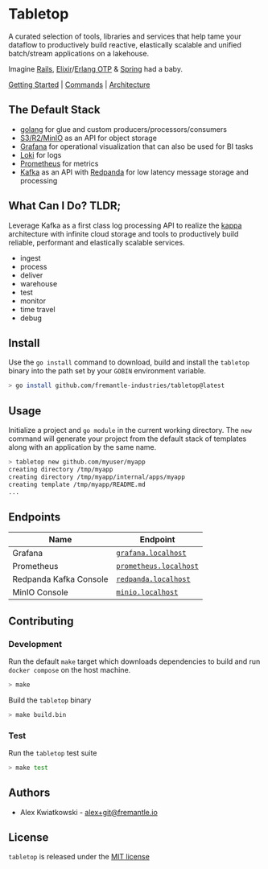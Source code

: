 # Tabletop

A curated selection of tools, libraries and services that help tame your dataflow to
productively build reactive, elastically scalable and unified batch/stream applications
on a lakehouse.

Imagine [Rails](https://rubyonrails.org), [Elixir](https://elixir-lang.org)/[Erlang OTP](https://www.erlang.org) & [Spring](https://spring.io) had a baby.

[Getting Started](./docs/GETTING_STARTED.md) | [Commands](./docs/COMMANDS.md) | [Architecture](./docs/ARCHITECTURE.md)

## The Default Stack

- [golang](https://go.dev) for glue and custom producers/processors/consumers
- [S3/R2/MinIO](https://en.wikipedia.org/wiki/Amazon_S3) as an API for object storage
- [Grafana](https://github.com/grafana/grafana) for operational visualization that can also be used for BI tasks
- [Loki](https://github.com/grafana/loki) for logs
- [Prometheus](https://github.com/prometheus/prometheus) for metrics
- [Kafka](https://kafka.apache.org) as an API with [Redpanda](https://redpanda.com) for low latency message storage and processing

## What Can I Do? TLDR;

Leverage Kafka as a first class log processing API to realize the [kappa](https://milinda.pathirage.org/kappa-architecture.com)
architecture with infinite cloud storage and tools to productively build reliable, performant
and elastically scalable services.

- ingest
- process
- deliver
- warehouse
- test
- monitor
- time travel
- debug

## Install

Use the `go install` command to download, build and install the `tabletop` binary into the path
set by your `GOBIN` environment variable.

```bash
> go install github.com/fremantle-industries/tabletop@latest
```

## Usage

Initialize a project and `go module` in the current working directory. The `new` command
will generate your project from the default stack of templates along with an application
by the same name.

```bash
> tabletop new github.com/myuser/myapp
creating directory /tmp/myapp
creating directory /tmp/myapp/internal/apps/myapp
creating template /tmp/myapp/README.md
...
```

## Endpoints

| Name                       | Endpoint                                              |
| ---------------------------| ------------------------------------------------------|
| Grafana                    | [`grafana.localhost`](http://grafana.localhost)       |
| Prometheus                 | [`prometheus.localhost`](http://prometheus.localhost) |
| Redpanda Kafka Console     | [`redpanda.localhost`](http://redpanda.localhost)     |
| MinIO Console              | [`minio.localhost`](http://minio.localhost)           |

## Contributing

### Development

Run the default `make` target which downloads dependencies to build and run
`docker compose` on the host machine.

```bash
> make
```

Build the `tabletop` binary

```bash
> make build.bin
```

### Test

Run the `tabletop` test suite

```bash
> make test
```

## Authors

- Alex Kwiatkowski - alex+git@fremantle.io

## License

`tabletop` is released under the [MIT license](./LICENSE.md)
